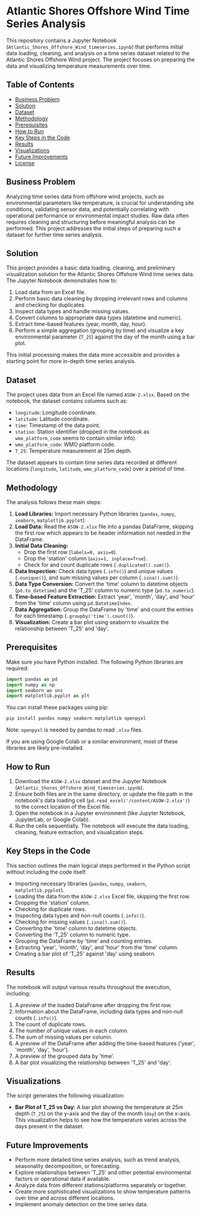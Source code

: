 # **Atlantic Shores Offshore Wind Time Series Analysis**

This repository contains a Jupyter Notebook (`Atlantic_Shores_Offshore_Wind_timeseries.ipynb`) that performs initial data loading, cleaning, and analysis on a time series dataset related to the Atlantic Shores Offshore Wind project. The project focuses on preparing the data and visualizing temperature measurements over time.

## **Table of Contents**

* [Business Problem](#business-problem)
* [Solution](#solution)
* [Dataset](#dataset)
* [Methodology](#methodology)
* [Prerequisites](#prerequisites)
* [How to Run](#how-to-run)
* [Key Steps in the Code](#key-steps-in-the-code)
* [Results](#results)
* [Visualizations](#visualizations)
* [Future Improvements](#future-improvements)
* [License](#license)

## **Business Problem**

Analyzing time series data from offshore wind projects, such as environmental parameters like temperature, is crucial for understanding site conditions, validating sensor data, and potentially correlating with operational performance or environmental impact studies. Raw data often requires cleaning and structuring before meaningful analysis can be performed. This project addresses the initial steps of preparing such a dataset for further time series analysis.

## **Solution**

This project provides a basic data loading, cleaning, and preliminary visualization solution for the Atlantic Shores Offshore Wind time series data. The Jupyter Notebook demonstrates how to:

1.  Load data from an Excel file.
2.  Perform basic data cleaning by dropping irrelevant rows and columns and checking for duplicates.
3.  Inspect data types and handle missing values.
4.  Convert columns to appropriate data types (datetime and numeric).
5.  Extract time-based features (year, month, day, hour).
6.  Perform a simple aggregation (grouping by time) and visualize a key environmental parameter (`T_25`) against the day of the month using a bar plot.

This initial processing makes the data more accessible and provides a starting point for more in-depth time series analysis.

## **Dataset**

The project uses data from an Excel file named `ASOW-2.xlsx`. Based on the notebook, the dataset contains columns such as:

* `longitude`: Longitude coordinate.
* `latitude`: Latitude coordinate.
* `time`: Timestamp of the data point.
* `station`: Station identifier (dropped in the notebook as `wmo_platform_code` seems to contain similar info).
* `wmo_platform_code`: WMO platform code.
* `T_25`: Temperature measurement at 25m depth.

The dataset appears to contain time series data recorded at different locations (`longitude`, `latitude`, `wmo_platform_code`) over a period of time.

## **Methodology**

The analysis follows these main steps:

1.  **Load Libraries:** Import necessary Python libraries (`pandas`, `numpy`, `seaborn`, `matplotlib.pyplot`).
2.  **Load Data:** Read the `ASOW-2.xlsx` file into a pandas DataFrame, skipping the first row which appears to be header information not needed in the DataFrame.
3.  **Initial Data Cleaning:**
    * Drop the first row (`labels=0, axis=0`).
    * Drop the 'station' column (`axis=1, inplace=True`).
    * Check for and count duplicate rows (`.duplicated().sum()`).
4.  **Data Inspection:** Check data types (`.info()`) and unique values (`.nunique()`), and sum missing values per column (`.isna().sum()`).
5.  **Data Type Conversion:** Convert the 'time' column to datetime objects (`pd.to_datetime`) and the 'T_25' column to numeric type (`pd.to_numeric`).
6.  **Time-based Feature Extraction:** Extract 'year', 'month', 'day', and 'hour' from the 'time' column using `pd.DatetimeIndex`.
7.  **Data Aggregation:** Group the DataFrame by 'time' and count the entries for each timestamp (`.groupby('time').count()`).
8.  **Visualization:** Create a bar plot using seaborn to visualize the relationship between 'T_25' and 'day'.

## **Prerequisites**

Make sure you have Python installed. The following Python libraries are required:

```python
import pandas as pd
import numpy as np
import seaborn as sns
import matplotlib.pyplot as plt
```

You can install these packages using pip:

```bash
pip install pandas numpy seaborn matplotlib openpyxl
```
Note: `openpyxl` is needed by pandas to read `.xlsx` files.

If you are using Google Colab or a similar environment, most of these libraries are likely pre-installed.

## **How to Run**

1.  Download the `ASOW-2.xlsx` dataset and the Jupyter Notebook (`Atlantic_Shores_Offshore_Wind_timeseries.ipynb`).
2.  Ensure both files are in the same directory, or update the file path in the notebook's data loading cell (`pd.read_excel('/content/ASOW-2.xlsx')`) to the correct location of the Excel file.
3.  Open the notebook in a Jupyter environment (like Jupyter Notebook, JupyterLab, or Google Colab).
4.  Run the cells sequentially. The notebook will execute the data loading, cleaning, feature extraction, and visualization steps.

## **Key Steps in the Code**

This section outlines the main logical steps performed in the Python script without including the code itself.

* Importing necessary libraries (`pandas`, `numpy`, `seaborn`, `matplotlib.pyplot`).
* Loading the data from the `ASOW-2.xlsx` Excel file, skipping the first row.
* Dropping the 'station' column.
* Checking for duplicate rows.
* Inspecting data types and non-null counts (`.info()`).
* Checking for missing values (`.isna().sum()`).
* Converting the 'time' column to datetime objects.
* Converting the 'T_25' column to numeric type.
* Grouping the DataFrame by 'time' and counting entries.
* Extracting 'year', 'month', 'day', and 'hour' from the 'time' column.
* Creating a bar plot of 'T_25' against 'day' using seaborn.

## **Results**

The notebook will output various results throughout the execution, including:

1.  A preview of the loaded DataFrame after dropping the first row.
2.  Information about the DataFrame, including data types and non-null counts (`.info()`).
3.  The count of duplicate rows.
4.  The number of unique values in each column.
5.  The sum of missing values per column.
6.  A preview of the DataFrame after adding the time-based features ('year', 'month', 'day', 'hour').
7.  A preview of the grouped data by 'time'.
8.  A bar plot visualizing the relationship between 'T_25' and 'day'.

## **Visualizations**

The script generates the following visualization:

* **Bar Plot of T_25 vs Day:** A bar plot showing the temperature at 25m depth (`T_25`) on the y-axis and the day of the month (`day`) on the x-axis. This visualization helps to see how the temperature varies across the days present in the dataset.

## **Future Improvements**

* Perform more detailed time series analysis, such as trend analysis, seasonality decomposition, or forecasting.
* Explore relationships between 'T_25' and other potential environmental factors or operational data if available.
* Analyze data from different stations/platforms separately or together.
* Create more sophisticated visualizations to show temperature patterns over time and across different locations.
* Implement anomaly detection on the time series data.

